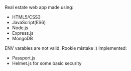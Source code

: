 Real estate web app made using:
- HTML5/CSS3
- JavaScript(ES6)
- Node.js
- Express.js
- MongoDB

ENV varables are not valid. Rookie mistake :)
Implemented:
- Passport.js
- Helmet.js
for some basic security
